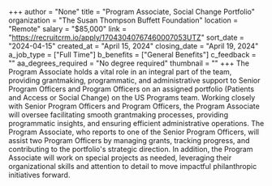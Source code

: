 +++
author = "None"
title = "Program Associate, Social Change Portfolio"
organization = "The Susan Thompson Buffett Foundation"
location = "Remote"
salary = "$85,000"
link = "https://recruitcrm.io/apply/17043040767460007053UTZ"
sort_date = "2024-04-15"
created_at = "April 15, 2024"
closing_date = "April 19, 2024"
a_job_type = ["Full Time"]
b_benefits = ["General Benefits"]
c_feedback = ""
aa_degrees_required = "No degree required"
thumbnail = ""
+++
The Program Associate holds a vital role in an integral part of the team, providing grantmaking, programmatic, and administrative support to Senior Program Officers and Program Officers on an assigned portfolio (Patients and Access or Social Change) on the US Programs team. Working closely with Senior Program Officers and Program Officers, the Program Associate will oversee facilitating smooth grantmaking processes, providing programmatic insights, and ensuring efficient administrative operations. The Program Associate, who reports to one of the Senior Program Officers, will assist two Program Officers by managing grants, tracking progress, and contributing to the portfolio's strategic direction. In addition, the Program Associate will work on special projects as needed, leveraging their organizational skills and attention to detail to move impactful philanthropic initiatives forward.